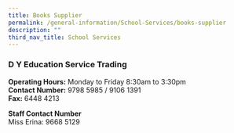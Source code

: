 ```yaml
---
title: Books Supplier
permalink: /general-information/School-Services/books-supplier
description: ""
third_nav_title: School Services
---
```


### D Y Education Service Trading

**Operating Hours:** Monday to Friday 8:30am to 3:30pm  <br>
**Contact Number:** 9798 5985 / 9106 1391  <br>
**Fax:** 6448 4213  
  
**Staff Contact Number**   <br>
Miss Erina: 9668 5129